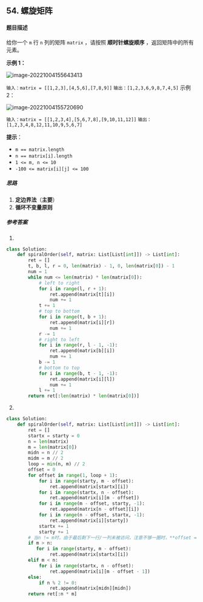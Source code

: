 ## 54. 螺旋矩阵

#### 题目描述

给你一个 `m` 行 `n` 列的矩阵 `matrix` ，请按照 **顺时针螺旋顺序** ，返回矩阵中的所有元素。

**示例 1：**

![image-20221004155643413](C:\Users\南念\AppData\Roaming\Typora\typora-user-images\image-20221004155643413.png)

`输入：matrix = [[1,2,3],[4,5,6],[7,8,9]]`
`输出：[1,2,3,6,9,8,7,4,5]`
示例 2：

![image-20221004155720690](C:\Users\南念\AppData\Roaming\Typora\typora-user-images\image-20221004155720690.png)

`输入：matrix = [[1,2,3,4],[5,6,7,8],[9,10,11,12]]`
`输出：[1,2,3,4,8,12,11,10,9,5,6,7]`

**提示**：

- `m == matrix.length`
- `n == matrix[i].length`
- `1 <= m, n <= 10`
- `-100 <= matrix[i][j] <= 100`

##### 思路

1. **定边界法**（**主要**）
2. **循环不变量原则**

##### 参考答案

1. 

```python
class Solution:
    def spiralOrder(self, matrix: List[List[int]]) -> List[int]:
        ret = []
        t, b, l, r = 0, len(matrix) - 1, 0, len(matrix[0]) - 1
        num = 1
        while num <= len(matrix) * len(matrix[0]):
            # left to right
            for i in range(l, r + 1):
                ret.append(matrix[t][i])
                num += 1
            t += 1
            # top to bottom
            for i in range(t, b + 1):
                ret.append(matrix[i][r])
                num += 1
            r -= 1
            # right to left
            for i in range(r, l - 1, -1):
                ret.append(matrix[b][i])
                num += 1
            b -= 1
            # bottom to top
            for i in range(b, t - 1, -1):
                ret.append(matrix[i][l])
                num += 1
            l += 1
        return ret[:len(matrix) * len(matrix[0])]
```

2. 

```python
class Solution:
    def spiralOrder(self, matrix: List[List[int]]) -> List[int]:
        ret = []
        startx = starty = 0
        n = len(matrix)
        m = len(matrix[0])
        midn = n // 2
        midm = m // 2 
        loop = min(n, m) // 2
        offset = 0
        for offset in range(1, loop + 1):
            for i in range(starty, m - offset):
                ret.append(matrix[startx][i])
            for i in range(startx, n - offset):
                ret.append(matrix[i][m - offset])
            for i in range(m - offset, starty, -1):
                ret.append(matrix[n - offset][i])
            for i in range(n - offset, startx, -1):
                ret.append(matrix[i][starty])
            startx += 1
            starty += 1
        # 当n != m时，由于最后剩下一行/一列未被访问，注意不够一圈时，**offset = 0**; **m - offset - 1位于[0, m - 1]之内**
        if m > n:
           for i in range(starty, m - offset):
                ret.append(matrix[startx][i])
        elif m < n:
            for i in range(startx, n - offset):
                ret.append(matrix[i][m - offset - 1])
        else:
            if n % 2 != 0:
                ret.append(matrix[midn][midn])
        return ret[:n * m]
```

